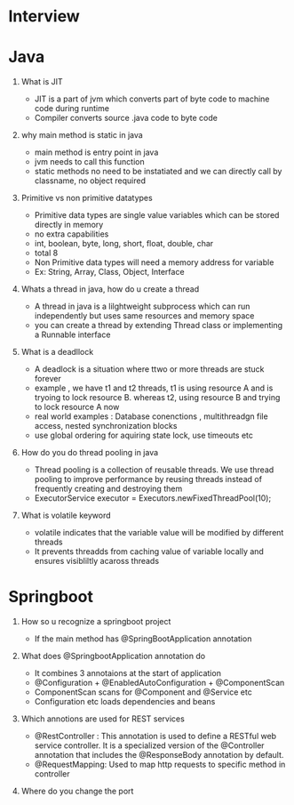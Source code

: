 Interview
=========

# Java

1. What is JIT
   - JIT is a part of jvm which converts part of byte code to machine code during runtime
   - Compiler converts source .java code to byte code

2. why main method is static in java
    - main method is entry point in java
    - jvm needs to call this function
    - static methods no need to be instatiated and we can  directly call by classname, no object required

3. Primitive vs non primitive datatypes
    - Primitive data types are single value variables which can be stored directly in memory
    - no extra capabilities
    - int, boolean, byte, long, short, float, double, char
    - total 8
    - Non Primitive data types will need a memory address for variable
    - Ex: String, Array, Class, Object, Interface

4. Whats a thread in java, how do u create a thread
    - A thread in java is a lilghtweight subprocess which can run independently but uses same resources and memory space
    - you can create a thread by extending Thread class or implementing a Runnable interface

5. What is a deadllock
    - A deadlock is a situation where ttwo or more threads are stuck forever
    - example , we have t1 and t2 threads, t1 is using resource A and is tryoing to lock resource B. whereas t2, using resource B and trying to lock resource A now
    - real world examples : Database conenctions , multithreadgn file access, nested synchronization blocks
    - use global ordering for aquiring state lock,  use timeouts etc

6. How do you do thread pooling in java
    - Thread pooling is a collection of reusable threads. We use thread pooling to improve performance by reusing threads instead of frequently creating and destroying them
    - ExecutorService executor = Executors.newFixedThreadPool(10);

7. What is volatile keyword
   - volatile indicates that the variable value will be modified by different threads
   - It prevents threadds from caching value of variable locally and ensures visibliltly acaross threads


# Springboot

1. How so u recognize a springboot project
   - If the main method has @SpringBootApplication annotation

2. What does @SpringbootApplication annotation do
    - It combines 3 annotaions at the start of application
    - @Configuration + @EnabledAutoConfiguration + @ComponentScan
    - ComponentScan scans  for @Component and @Service etc
    - Configuration etc loads dependencies and beans

3. Which annotions are used for REST services
    - @RestController : This annotation is used to define a RESTful web service controller. It is a specialized version of the @Controller annotation that includes the @ResponseBody annotation by default.
    - @RequestMapping: Used to map http requests to specific method in controller

4. Where do you change the port 
